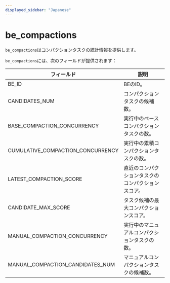 ```yaml
---
displayed_sidebar: "Japanese"
---
```


# be_compactions

`be_compactions`はコンパクションタスクの統計情報を提供します。

`be_compactions`には、次のフィールドが提供されます：

| **フィールド**                    | **説明**                                               |
| --------------------------------- | ------------------------------------------------------- |
| BE_ID                             | BEのID。                                                |
| CANDIDATES_NUM                    | コンパクションタスクの候補数。                          |
| BASE_COMPACTION_CONCURRENCY       | 実行中のベースコンパクションタスクの数。                |
| CUMULATIVE_COMPACTION_CONCURRENCY | 実行中の累積コンパクションタスクの数。                  |
| LATEST_COMPACTION_SCORE           | 直近のコンパクションタスクのコンパクションスコア。      |
| CANDIDATE_MAX_SCORE               | タスク候補の最大コンパクションスコア。                  |
| MANUAL_COMPACTION_CONCURRENCY     | 実行中のマニュアルコンパクションタスクの数。            |
| MANUAL_COMPACTION_CANDIDATES_NUM  | マニュアルコンパクションタスクの候補数。                |